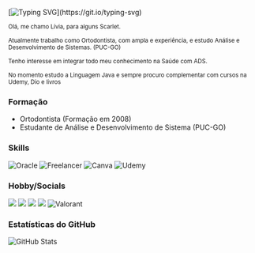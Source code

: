 [![Typing SVG](https://readme-typing-svg.demolab.com?font=Fira+Code&size=28&pause=1000&width=435&lines=Ao+Universo+e+Além!)](https://git.io/typing-svg)

<sub> Olá, me chamo Lívia, para alguns Scarlet.</sub>

<sub> Atualmente trabalho como Ortodontista, com ampla e experiência, e estudo Análise e Desenvolvimento de Sistemas. (PUC-GO) </sub>

<sub> Tenho interesse em integrar todo meu conhecimento na Saúde com ADS. </sub>

<sub> No momento estudo a Linguagem Java e sempre procuro complementar com cursos na Udemy, Dio e livros </sub>

<sub></sub>

### Formação  
- Ortodontista (Formação em 2008)
- Estudante de Análise e Desenvolvimento de Sistema (PUC-GO)

### Skills
![Oracle](https://img.shields.io/badge/Oracle-F80000?style=for-the-badge&logo=Oracle&logoColor=white)
![Freelancer](https://img.shields.io/badge/Freelancer-29B2FE?style=for-the-badge&logo=Freelancer&logoColor=white)
![Canva](https://img.shields.io/badge/Canva-%2300C4CC.svg?&style=for-the-badge&logo=Canva&logoColor=white})
![Udemy](https://img.shields.io/badge/Udemy-EC5252?style=for-the-badge&logo=Udemy&logoColor=white)

### Hobby/Socials
<a href="https://www.twitch.tv/scarletmor" target= "_blank"><img loading="lazy" src="https://img.shields.io/badge/Twitch-9146FF?style=for-the-badge&logo=twitch&logoColor=white" target="_blank"></a>
<a href="https://www.reddit.com/u/Liviamor/" target= "_blank"><img loading="lazy" src="https://img.shields.io/badge/Reddit-FF4500?style=for-the-badge&logo=reddit&logoColor=white" target ="_blank"></a>
<a href="https://www.tiktok.com/@ascarletmor" target="_blank"><img loading="lazy" src="https://img.shields.io/badge/TikTok-000000?style=for-the-badge&logo=tiktok&logoColor=white" target ="_blank"></a>
<a href="https://www.instagram.com/liviamor" target="_blank"><img loading="lazy" src="https://img.shields.io/badge/Instagram-E4405F?style=for-the-badge&logo=instagram&logoColor=white" target ="_blank"></a>
![Valorant](https://img.shields.io/badge/Valorant-fa4454?style=for-the-badge&logo=valorant&logoColor=white)

### **Estatísticas do GitHub**

![GitHub Stats](https://github-readme-stats.vercel.app/api?username=LiviaMor&theme=transparent&bg_color=FFF&border_color=30A3DC&show_icons=true&icon_color=30A3DC&title_color=E94D5F&text_color=000)
